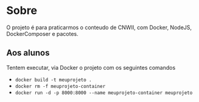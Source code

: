 # Sobre

O projeto é para praticarmos o conteudo de CNWII, com Docker, NodeJS, DockerComposer e pacotes.

## Aos alunos

Tentem executar, via Docker o projeto com os seguintes comandos

* `docker build -t meuprojeto .`
* `docker rm -f meuprojeto-container`
* `docker run -d -p 8000:8000 --name meuprojeto-container meuprojeto` 